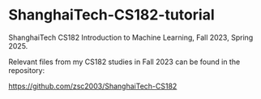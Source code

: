 # ShanghaiTech-CS182-tutorial
ShanghaiTech CS182 Introduction to Machine Learning, Fall 2023, Spring 2025.



Relevant files from my CS182 studies in Fall 2023 can be found in the repository:



https://github.com/zsc2003/ShanghaiTech-CS182